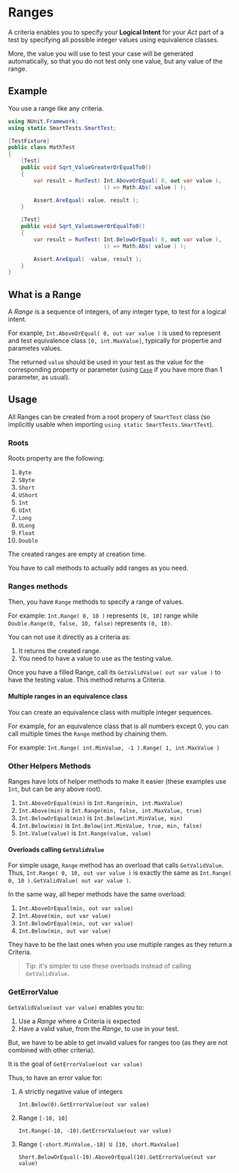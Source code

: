 # Ranges

A criteria enables you to specify your **Logical Intent** for your *Act* part of a test by specifying all possible integer values using equivalence classes.

More, the value you will use to test your case will be generated automatically, so that you do not test only one value, but any value of the range.

## Example

You use a range like any criteria.

```C#
using NUnit.Framework;
using static SmartTests.SmartTest;

[TestFixture]
public class MathTest
{
    [Test]
    public void Sqrt_ValueGreaterOrEqualTo0()
    {
        var result = RunTest( Int.AboveOrEqual( 0, out var value ),
                              () => Math.Abs( value ) );

        Assert.AreEqual( value, result );
    }

    [Test]
    public void Sqrt_ValueLowerOrEqualTo0()
    {
        var result = RunTest( Int.BelowOrEqual( 0, out var value ),
                              () => Math.Abs( value ) );

        Assert.AreEqual( -value, result );
    }
}
```

## What is a Range

A *Range* is a sequence of integers, of any integer type, to test for a logical intent.

For exanple, `Int.AboveOrEqual( 0, out var value )` is used to represent and test equivalence class `[0, int.MaxValue]`, typically for propertie and parametes values.

The returned `value` should be used in your test as the value for the corresponding property or parameter (using [`Case`](../Cases/readme.md) if you have more than 1 parameter, as usual).

## Usage

All Ranges can be created from a root propery of `SmartTest` class (so implicitly usable when importing `using static SmartTests.SmartTest`).

### Roots

Roots property are the following:

1. `Byte`
2. `SByte`
3. `Short`
4. `UShort`
5. `Int`
6. `UInt`
7. `Long`
8. `ULong`
9. `Float`
10. `Double`

The created ranges are empty at creation time.

You have to call methods to actually add ranges as you need.

### Ranges methods

Then, you have `Range` methods to specify a range of values.

For example: `Int.Range( 0, 10 )` represents `[0, 10]` range while `Double.Range(0, false, 10, false)` represents `(0, 10)`.

You can not use it directly as a criteria as:

1. It returns the created range.
2. You need to have a value to use as the testing value.

Once you have a filled Range, call its `GetValidValue( out var value )` to have the testing value. This method returns a Criteria.

#### Multiple ranges in an equivalence class

You can create an equivalence class with multiple integer sequences.

For example, for an equivalence class that is all numbers except 0, you can call multiple times the `Range` method by chaining them.

For example: `Int.Range( int.MinValue, -1 ).Range( 1, int.MaxValue )`

### Other Helpers Methods

Ranges have lots of helper methods to make it easier (these examples use `Int`, but can be any above root).

1. `Int.AboveOrEqual(min)` is `Int.Range(min, int.MaxValue)`
2. `Int.Above(min)` is `Int.Range(min, false, int.MaxValue, true)`
3. `Int.BelowOrEqual(min)` is `Int.Below(int.MinValue, min)`
4. `Int.Below(min)` is `Int.Below(int.MinValue, true, min, false)`
5. `Int.Value(value)` is `Int.Range(value, value)`

#### Overloads calling `GetValidValue`

For simple usage, `Range` method has an overload that calls `GetValidValue`.
Thus, `Int.Range( 0, 10, out var value )` is exactly the same as `Int.Range( 0, 10 ).GetValidValue( out var value )`.

In the same way, all heper methods have the same overload:

1. `Int.AboveOrEqual(min, out var value)`
2. `Int.Above(min, out var value)`
3. `Int.BelowOrEqual(min, out var value)`
4. `Int.Below(min, out var value)`

They have to be the last ones when you use multiple ranges as they return a Criteria.

> Tip: it's simpler to use these overloads instead of calling `GetValidValue`.

### GetErrorValue

`GetValidValue(out var value)` enables you to:

1. Use a *Range* where a Criteria is expected
2. Have a valid value, from the *Range*, to use in your test.

But, we have to be able to get invalid values for ranges too (as they are not combined with other criteria).

It is the goal of `GetErrorValue(out var value)`

Thus, to have an error value for:

1. A strictly negative value of integers

   `Int.Below(0).GetErrorValue(out var value)`

2. Range `[-10, 10]`

    `Int.Range(-10, -10).GetErrorValue(out var value)`

3. Range `[-short.MinValue,-10] U [10, short.MaxValue]`

    `Short.BelowOrEqual(-10).AboveOrEqual(10).GetErrorValue(out var value)`
